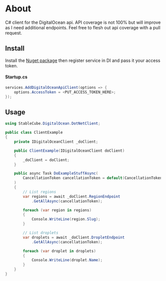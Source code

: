 # About

C# client for the DigitalOcean api. API coverage is not 100% but will improve as I need additional endpoints. Feel free to flesh out api coverage with a pull request.

## Install 

Install the [Nuget package](https://www.nuget.org/packages/StableCube.DigitalOcean.DotNetClient/) then register service in DI and pass it your access token.

#### Startup.cs
```C#
services.AddDigitalOceanApiClient(options => {
    options.AccessToken = <PUT_ACCESS_TOKEN_HERE>;
});
```

## Usage

```C#
using StableCube.DigitalOcean.DotNetClient;

public class ClientExample
{
    private IDigitalOceanClient _doClient;

    public ClientExample(IDigitalOceanClient doClient)
    {
        _doClient = doClient;
    }

    public async Task DoExampleStuffAsync(
        CancellationToken cancellationToken = default(CancellationToken)
    )
    {
        // List regions
        var regions = await _doClient.RegionEndpoint
            .GetAllAsync(cancellationToken);

        foreach (var region in regions)
        {
            Console.WriteLine(region.Slug);
        }

        // List droplets
        var droplets = await _doClient.DropletEndpoint
            .GetAllAsync(cancellationToken);

        foreach (var droplet in droplets)
        {
            Console.WriteLine(droplet.Name);
        }
    }
}
```